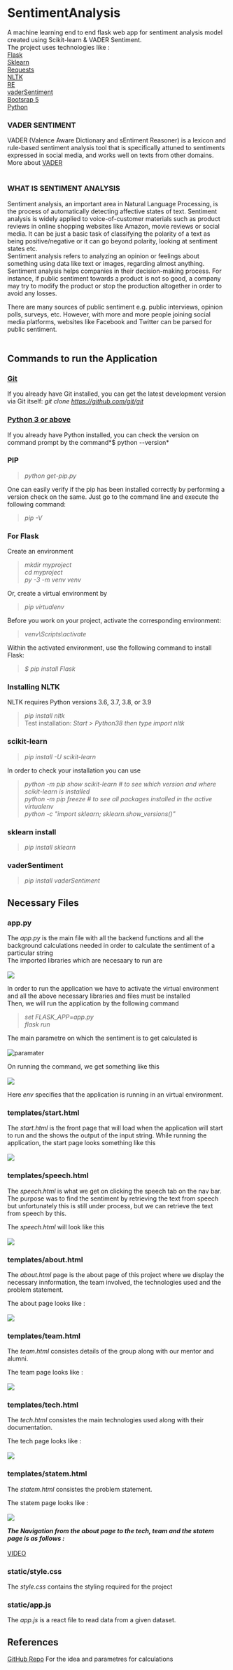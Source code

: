 # SentimentAnalysis
A machine learning end to end flask web app for sentiment analysis model created using Scikit-learn &amp; VADER Sentiment. <br />
The project uses technologies like : <br />
[Flask](https://flask.palletsprojects.com/en/2.0.x/)<br />
[Sklearn](https://pypi.org/project/scikit-learn/) <br />
[Requests](https://docs.python-requests.org/en/latest/) <br />
[NLTK](https://www.nltk.org/) <br />
[RE](https://docs.python.org/3/library/re.html) <br />
[vaderSentiment](https://pypi.org/project/vaderSentiment/) <br />
[Bootsrap 5](https://getbootstrap.com/docs/5.1/getting-started/introduction/) <br />
[Python](https://www.python.org/downloads/windows/) <br />

### VADER SENTIMENT <br />
VADER (Valence Aware Dictionary and sEntiment Reasoner) is a lexicon and rule-based sentiment analysis tool that is specifically attuned to sentiments expressed in social media, and works well on texts from other domains. <br />
More about [VADER](https://pypi.org/project/vaderSentiment/)
<br />
<br />

### WHAT IS SENTIMENT ANALYSIS <br />
Sentiment analysis, an important area in Natural Language Processing, is the process of automatically detecting affective states of text. Sentiment analysis is widely applied to voice-of-customer materials such as product reviews in online shopping websites like Amazon, movie reviews or social media. It can be just a basic task of classifying the polarity of a text as being positive/negative or it can go beyond polarity, looking at sentiment states etc. <br />
Sentiment analysis refers to analyzing an opinion or feelings about something using data like text or images, regarding almost anything. Sentiment analysis helps companies in their decision-making process. For instance, if public sentiment towards a product is not so good, a company may try to modify the product or stop the production altogether in order to avoid any losses. <br />

There are many sources of public sentiment e.g. public interviews, opinion polls, surveys, etc. However, with more and more people joining social media platforms, websites like Facebook and Twitter can be parsed for public sentiment. <br />
<br />

## Commands to run the Application <br />

### [Git](https://git-scm.com/downloads) <br />

If you already have Git installed, you can get the latest development version via Git itself: *git clone https://github.com/git/git* <br />

### [Python 3 or above](https://www.python.org/downloads/) <br />

If you already have Python installed, you can check the version on command prompt by the command*$ python --version* <br />

### PIP <br />

> *python get-pip.py* <br />

One can easily verify if the pip has been installed correctly by performing a version check on the same. Just go to the command line and execute the following command: <br />
> *pip -V*


### For Flask <br />

Create an environment <br />
> *mkdir myproject <br />*
> *cd myproject <br />*
> *py -3 -m venv venv* <br />

Or, create a virtual environment by <br />
> *pip virtualenv*

Before you work on your project, activate the corresponding environment: <br />
> *venv\Scripts\activate* <br />

Within the activated environment, use the following command to install Flask: <br />
> *$ pip install Flask*

### Installing NLTK <br />

NLTK requires Python versions 3.6, 3.7, 3.8, or 3.9
> *pip install nltk* <br />
Test installation: *Start > Python38 then type import nltk*

### scikit-learn <br />

> *pip install -U scikit-learn* <br />

In order to check your installation you can use <br />
> *python -m pip show scikit-learn  # to see which version and where scikit-learn is installed* <br />
> *python -m pip freeze  # to see all packages installed in the active virtualenv* <br />
> *python -c "import sklearn; sklearn.show_versions()"* <br />

### sklearn install

> *pip install sklearn*

### vaderSentiment 

> *pip install vaderSentiment*

## Necessary Files

### app.py

The *app.py* is the main file with all the backend functions and all the background calculations needed in order to calculate the sentiment of a particular string <br />
The imported libraries which are necesaary to run are <br />
<br />
![](/CodeSamples/app2.PNG) <br />

In order to run the application we have to activate the virtual environment and all the above necessary libraries and files must be installed <br />
Then, we will run the application by the following command <br />

> *set FLASK_APP=app.py*  <br />
> *flask run* <br />

The main parametre on which the sentiment is to get calculated is <br />
<br />
![paramater](/CodeSamples/app1.PNG) <br />

On running the command, we get something like this <br />
<br />
![](/CodeSamples/run.PNG) <br />

Here *env* specifies that the application is running in an virtual environment.


### templates/start.html

The *start.html* is the front page that will load when the application will start to run and the shows the output of the input string.
While running the application, the start page looks something like this <br />
<br />
![](/CodeSamples/start.PNG) <br />

### templates/speech.html

The *speech.html* is what we get on clicking the speech tab on the nav bar. The purpose was to find the sentiment by retrieving the text from speech but unfortunately this is still under process, but we can retrieve the text from speech by this.

The *speech.html* will look like this <br />
<br />
![](/CodeSamples/speech.PNG) <br />

### templates/about.html

The *about.html* page is the about page of this project where we display the necessary innformation, the team involved, the technologies used and the problem statement.

The about page looks like : <br />
<br />
![](/CodeSamples/about.PNG) <br />

### templates/team.html

The *team.html* consistes details of the group along with our mentor and alumni.

The team page looks like : <br />
<br />
![](/CodeSamples/team.PNG)<br />

### templates/tech.html

The *tech.html* consistes the main technologies used along with their documentation.

The tech page looks like : <br />
<br />
![](/CodeSamples/tech.PNG)<br />

### templates/statem.html

The *statem.html* consistes the problem statement.

The statem page looks like : <br />
<br />
![](/CodeSamples/statem.PNG)<br />

***The Navigation from the about page to the tech, team and the statem page is as  follows :*** <br />
<br />
[VIDEO](https://drive.google.com/file/d/1Y_15ra5tFvZiJUV6KEqccWwVu3r3keu7/view?usp=sharing) <br />

### static/style.css

The *style.css* contains the styling required for the project

### static/app.js

The *app.js* is a react file to read data from a given dataset.

## References

[GitHub Repo](https://github.com/Prajwal10031999/Sentiment-Analysis-ML-Flask-App) For the idea and parametres for calculations<br />

